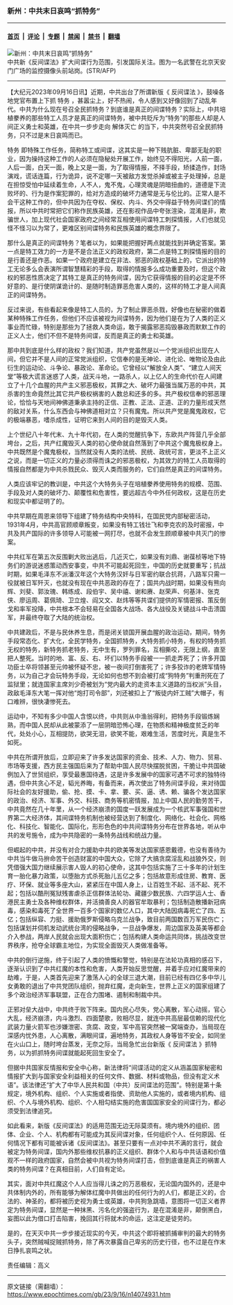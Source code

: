### 新州：中共末日哀鸣“抓特务”

---

#### [首页](../../../..?n14074931) &nbsp;|&nbsp; [评论](../../../../../epoch-comment?n14074931) &nbsp;|&nbsp; [专题](../../../../../epoch-special?n14074931) &nbsp;|&nbsp; [禁闻](../../../../../epoch-news?n14074931) &nbsp;|&nbsp; [禁书](../../../../../books?n14074931) &nbsp;|&nbsp; [翻墙](https://github.com/gfw-breaker/nogfw/blob/master/README.md?n14074931)


<div><img alt="新州：中共末日哀鸣“抓特务”" class="attachment-djy_600_400 size-djy_600_400 wp-post-image" src="https://i.epochtimes.com/assets/uploads/2023/09/id14074949-17_000_1H127U-.jpeg"/>
<div class="caption">
 中共新《反间谍法》扩大间谍行为范围，引发国际关注。图为一名武警在北京天安门广场的监控摄像头前站岗。(STR/AFP)
</div></div><hr/><div class="post_content" id="artbody" itemprop="articleBody">
 <!-- article content begin -->
 <p>
  【大纪元2023年09月16日讯】近期，中共出台了所谓新版《
  <ok href="https://www.epochtimes.com/gb/tag/%E5%8F%8D%E9%97%B4%E8%B0%8D%E6%B3%95.html">
   反间谍法
  </ok>
  》，鼓噪各地党官布置上下抓
  <ok href="https://www.epochtimes.com/gb/tag/%E7%89%B9%E5%8A%A1.html">
   特务
  </ok>
  ，甚嚣尘上，好不热闹，令人感到又好像回到了动乱年代。中共为什么现在号召全民抓特务？到底谁是真正的间谍特务？实际上，中共培植豢养的那些特工人员才是真正的间谍特务，被中共贬斥为“特务”的那些人却是人间正义勇士和英雄，在中共一步步走向
  <ok href="https://www.epochtimes.com/gb/tag/%E8%A7%A3%E4%BD%93%E7%81%AD%E4%BA%A1.html">
   解体灭亡
  </ok>
  的当下，中共突然号召全民抓特务，只不过是末日哀鸣而已。
 </p>
 <p>
  <ok href="https://www.epochtimes.com/gb/tag/%E7%89%B9%E5%8A%A1.html">
   特务
  </ok>
  即特殊工作任务，简称特工或间谍，这其实是一种下贱肮脏、卑鄙无耻的职业，因为操持这种工作的人必须在隐秘处开展工作，始终见不得阳光，人前一面，人后一面，白天一面，晚上又是一面，为了取得情报，不择手段，矫揉造作，封场演戏，谎话连篇，行为诡异，说不定哪一天被敌方发觉杀掉或被主子处理掉，总是在担惊受怕中延续着生命，人不人，鬼不鬼，心理灵魂是阴暗扭曲的，道德是下流败坏的、行为是作案犯罪的，给对方造成的破坏力通常是无与伦比的。正常人是不会干这种工作的，但中共因为在夺权、保权、内斗、外交中得益于特务间谍们的情报，所以中共时常把它们称作民族英雄，还在影视作品中夸张渲染，混淆是非，欺骗世人，加上现代社会国家政府之间经常互相使用间谍特工刺探情报，人们也就见怪不怪习以为常了，更难区别间谍特务和民族英雄的概念界限了。
 </p>
 <p>
  那什么是真正的间谍特务？笔者以为，如果能把握好两点就能找到并确定答案。第一点是特工效力的一方是不是合法正义的政权政府，第二点是特工刺探情报的目的是行善还是作恶。如果一个政府是建立在非法、邪恶的政权基础上的，它派出的特工无论多么会表演所谓智慧精彩的手段，取得的情报多么成功重要及时，但这个政权的邪恶性质决定了其特工是真正的特务间谍，因为它获得情报的目的必定是不怀好意的、是行使阴谋诡计的、是随时制造罪恶危害人类的，这样的特工才是人间真正的间谍特务。
 </p>
 <p>
  反过来说，有些看起来像是特工人员的，为了制止罪恶杀戮，好像也在秘密的做着某种特殊工作任务，但他们不应该被视为间谍特务，因为他们是在为了人类的正义事业而忙碌，特别是那些为了拯救人类命运，敢于揭露邪恶捣毁暴政而默默工作的正义人士，他们不但不是特务间谍，反而是真正的勇士和英雄。
 </p>
 <p>
  那中共到底是什么样的政权？我们知道，共产党虽然是以一个党派组织出现在人间，但它并不是人间的正常党派组织，它信奉的是无神论、进化论、唯物论及由此衍生的运动论、斗争论、暴政论、革命论。它曾经以“解放全人类”、“建立人间天堂”等极大谎言迷惑了人类，战天斗地，一路杀人，以上亿人的生命代价在人间建立了十几个血腥的共产主义邪恶极权，其罪之大、破坏力最强当属万恶的中共，其杀害的生命竟然比其它共产极权祸害的人数总和还多的多。共产极权信奉的邪恶理论，恰恰与天地间神佛道秉承主持的正信、正教、正法、正道、正的力量形成天然的敌对关系，什么东西会与神佛道相对立？只有魔鬼。所以共产党是魔鬼政权，它的极端暴恶，嗜杀成性，证明它来到人间的目的是毁灭人类。
 </p>
 <p>
  上个世纪八十年代末、九十年代初，在人类的觉醒抗争下，东欧共产阵营几乎全部垮台，之后，共产红魔毁灭人类的初心使命就自然落到了中共这个魔鬼极权身上。中共既然是个魔鬼极权，当然就没有人类的法统、民统、政统可言，更淡不上正义之说，而是一切正义的力量必须得而诛之的邪恶极权，为其效力的特工人员取得的情报自然都是为中共杀戮民众、毁灭人类而服务的，它们自然是真正的间谍特务。
 </p>
 <p>
  人类应该牢记的教训是，中共这个大特务头子在培植豢养使用特务的规模、范围、手段及对人类的破坏力、颠覆性和危害性，要远超古今中外任何政权，这是在历史和现实中都证明了的。
 </p>
 <p>
  中共早期在周恩来领导下组建了特务结构中央特科，在国民党内部秘密活动，1931年4月，中共高官顾顺章叛变，如果没有特工钱壮飞和李克农的及时密报，中共及共产国际的许多领导人可能被一网打尽，也就不会发生顾顺章被中共灭门的惨案。
 </p>
 <p>
  中共红军在第五次反围剿大败出逃后，几近灭亡，如果没有刘鼎、谢葆桢等地下特务们的游说迷惑策动西安事变，中共不可能起死回生，中国的历史就要重写；抗战时期，如果毛泽东不派潘汉年这个大特务汉奸与日军密约联合抗蒋，八路军只需一役就被日军歼灭，也就没有现在中共恶政的存在了；国共内战时期，如果没有熊向辉、刘斐、郭汝瑰、韩练成、段伯宇、吴中禧、谢和赓、赵荣声、何基沣、张克侠、廖运周、葛佩琦、卫立煌、阎又文、赵炜等等共谍们提供的军情密报、策反倒戈和率军投降，中共根本不会轻易在全国各大战场、各大战役及关键战斗中击溃国军，并最终夺取了大陆的统治权。
 </p>
 <p>
  中共建政后，不是与民休养生息，而是闭关锁国开展血腥的政治运动，期间，特务手段常态化、扩大化，全民学特务，全国抓特务，大特务抓小特务，有权的特务抓无权的特务，新特务抓老特务，无中生有，罗列罪名，互相撕咬，无限上纲，直至把人整死。当时的地、富、反、右、坏们以特务手段被一一抓走弄死了；许多开国功臣士卒将领甚至元帅被怀疑不忠，被一夜间打倒害死了；许多狡诈的老牌军情特务，以为自己才会玩特务手段，无论如何也想不到会被打成“狗特务”判重刑死在了监狱里；就连国家主席刘少奇被划为“党内最大的走资本主义道路的当权派”头目，政敌毛泽东大笔一挥对他“炮打司令部”，刘还被扣上了“叛徒内奸工贼”大帽子，有口难辨，很快凄惨死去。
 </p>
 <p>
  运动中，不知有多少中国人含恨以终，中共则从中渔翁得利，把特务手段锻炼娴熟，而中国人民却从此被蒙添了一层阴暗恐怖心理，在物质和精神极度贫乏的年代，处处小心，互相提防，欲哭无泪，欲笑不能，艰难生活，苦度时光，真是生不如死。
 </p>
 <p>
  中共在所谓开放后，立即迎来了许多发达国家的资金、技术、人力、物力、贸易、市场等支援，西方民主强国后来为了帮助中国人民尽快摆脱贫困，干脆让中共国破例加入了世贸组织，享受最惠国待遇，这是许多发展中的国家可遇不可求的独特待遇，但中共贪心不足，韬光养晦，有备而来，再次使出了特务间谍手段，来对待国际社会的友好援助，偷、抢、摸、卡、拿、要、买、逼、诱、赖、骗各个发达国家的政治、经济、军事、外交、科技、商务等机密情报，加上中国人民的勤劳苦干，中共竟然在几十年里，从一个经济崩溃的国度一跃发展成为一个核武军事强国和世界第二大经济体，其间谍特务机制也被经营达到了制度化、网络化、社会化、网格化、科技化、智能化、国际化，形形色色的中共间谍特务分布在世界各地，听从中共的发号施令，成为中共隐密的一条特务战线和统战力量。
 </p>
 <p>
  但崛起的中共，并没有对合力援助中共的欧美等发达国家感恩戴德，也没有善待为中共当牛做马拚命苦干创造财富的中国大众，它除了大搞贪腐淫乱和战狼外交，则凭借强大国力继续展示害人毁人的初心使命，这其中包括实施了三十多年的计划生育一胎化暴力政策，以堕胎方式杀死胎儿五亿之多；包括故意形成住房、教育、医疗、环保、就业等多座大山，紧紧压在中国人身上，让百姓生不起、活不起、死不起；包括以酷刑冤狱残害虐杀正信群体法轮功、藏疆少数民族、六四学运人士、香港民主勇士及各种维权群体，并活摘善良人的器官牟取暴利；包括制造散播新冠病毒，感染和毒死了全世界一百多个国家的数亿人口，其中大陆因病毒死亡了四、五亿；包括纵容、力挺、援助俄罗斯侵略乌克兰战争，致目前两国数百万军民伤亡；包括谋划并伺机发动武统台湾的侵略战争，一旦战争爆发，周边国家及英美等都会介入参战，两岸人民就会出现大面积伤亡；包括构建人类命运共同体，挑战改变世界秩序，抢夺全球霸主地位，为实现全面毁灭人类做准备等。
 </p>
 <p>
  中共的倒行逆施，终于引起了人类的愤慨和警觉，特别是在法轮功真相的感召下，逐渐认识到了中共红魔的本性和危害，人类开始反思觉醒，并着手应对红魔带来的劫难，于是，人类首先迎来了激荡人心的全球三退大潮，目前已经有四亿多中华儿女勇敢的退出了中共党团队组织，抛弃红魔，走向新生，世界上正义的国家组建了多个政治经济军事联盟，正在合力围堵、遏制和制裁中共。
 </p>
 <p>
  正邪对垒大战中，中共终于败下阵来。国内民心尽失，党心离散，军心动摇，官心大乱，经济崩溃，内斗激烈、四面楚歌，败相尽显，就连中共高层最信赖的现代化武装力量火箭军也涉嫌泄密、贪腐、政变，军中高官突然被一窝端查办，当局现在深感内忧外患，人心离散，满眼间谍，遍地特务，其政权人身等皆不安全，如同坐在火山口上，随时垮台蒸发，无奈之际，当局急忙出台新版《
  <ok href="https://www.epochtimes.com/gb/tag/%E5%8F%8D%E9%97%B4%E8%B0%8D%E6%B3%95.html">
   反间谍法
  </ok>
  》抓特务，以为抓抓特务间谍就能起死回生安全了。
 </p>
 <p>
  但据中共国家反情报和安全中心称，新法律将“间谍活动的定义从涵盖国家秘密和情报扩大到与国家安全利益相关的任何文件、数据、材料或物品，但没有定义术语”。该法律还“扩大了中华人民共和国（中共）反间谍法的范围”。特别是第十条规定，境外机构、组织、个人实施或者指使、资助他人实施的，或者境内机构、组织、个人与境外机构、组织、个人相勾结实施的危害国国家安全的间谍行为，都必须受到法律追究。
 </p>
 <p>
  如此看来，新版《反间谍法》的适用范围无边无际莫须有。境内境外的组织、团体、企业、个人、机构都有可能成为其反间谍对象，任何组织个人、任何原因、任何情况下都有可能被诉诸《反间谍法》。甚至只要有一点对中共不满的言行，就会被定为特务间谍，国内外那些维权抗暴的正义组织、群体个人和与中共话语和价值观不一样的政府国家，自然会被中共视为特务间谍打击，但到底谁是真正的祸害人类的特务间谍？在真相目前，人们自有定论。
 </p>
 <p>
  其实，面对中共红魔这个人人应当得儿诛之的万恶极权，无论国内国外的，还是中共体制内外的，所有能够为解体红魔中共做出的任何行为的人们，都是正义的，合法的、神圣的，都将被历史视为勇士或英雄，中共狗急跳墙，意图将一切正义者界定为特务间谍，显然是一种抹黑、污名化的强盗行为，是在混淆是非，颠倒黑白，妄图以此为借口打击陷害，挽回其行将就木的命运，这注定是徒劳的。
 </p>
 <p>
  是的，在天灭中共一步步接近现实的今天，中共这个即将被抓捕审判的最大的特务头子，突然贼喊捉贼抓特务，除了再次暴露自己卑劣的历史行径，也不过是在作末日挣扎哀鸣之状。
 </p>
 <p>
  责任编辑：高义
 </p>
 <!-- article content end -->
 <div id="below_article_ad">
 </div>
</div>


---

原文链接（需翻墙）：https://www.epochtimes.com/gb/23/9/16/n14074931.htm